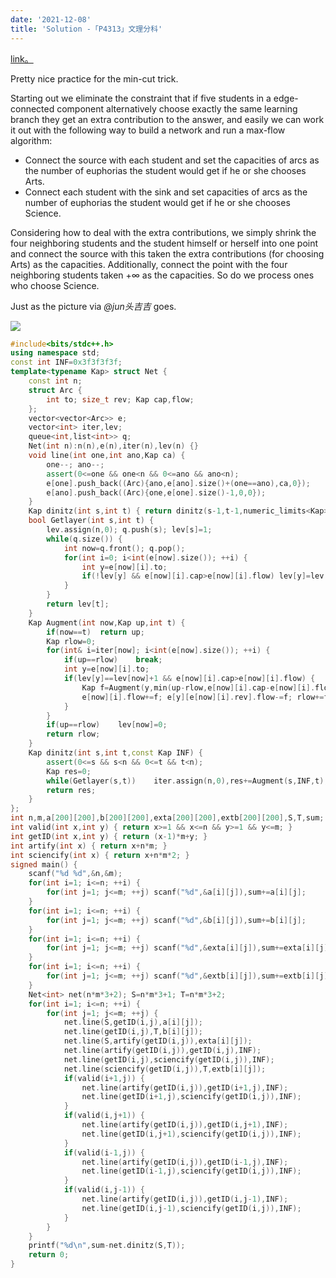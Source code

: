 ```yaml
---
date: '2021-12-08'
title: 'Solution -「P4313」文理分科'
---
```


[link。](https://www.luogu.com.cn/problem/P4313)

Pretty nice practice for the min-cut trick.

Starting out we eliminate the constraint that if five students in a edge-connected component alternatively choose exactly the same learning branch they get an extra contribution to the answer, and easily we can work it out with the following way to build a network and run a max-flow algorithm:

- Connect the source with each student and set the capacities of arcs as the number of euphorias the student would get if he or she chooses Arts. 
- Connect each student with the sink and set capacities of arcs as the number of euphorias the student would get if he or she chooses Science.

Considering how to deal with the extra contributions, we simply shrink the four neighboring students and the student himself or herself into one point and connect the source with this taken the extra contributions (for choosing Arts) as the capacities. Additionally, connect the point with the four neighboring students taken $+\infty$ as the capacities. So do we process ones who choose Science.

Just as the picture via *@jun头吉吉* goes.

![](https://cdn.luogu.com.cn/upload/image_hosting/d2c6o2gz.png)

```cpp
#include<bits/stdc++.h>
using namespace std;
const int INF=0x3f3f3f3f;
template<typename Kap> struct Net {
	const int n;
	struct Arc {
		int to; size_t rev; Kap cap,flow;
	};
	vector<vector<Arc>> e;
	vector<int> iter,lev;
	queue<int,list<int>> q;
	Net(int n):n(n),e(n),iter(n),lev(n) {}
	void line(int one,int ano,Kap ca) {
		one--; ano--;
		assert(0<=one && one<n && 0<=ano && ano<n);
		e[one].push_back((Arc){ano,e[ano].size()+(one==ano),ca,0});
		e[ano].push_back((Arc){one,e[one].size()-1,0,0});
	}
	Kap dinitz(int s,int t) { return dinitz(s-1,t-1,numeric_limits<Kap>::max()); }
	bool Getlayer(int s,int t) {
		lev.assign(n,0); q.push(s); lev[s]=1;
		while(q.size()) {
			int now=q.front(); q.pop();
			for(int i=0; i<int(e[now].size()); ++i) {
				int y=e[now][i].to;
				if(!lev[y] && e[now][i].cap>e[now][i].flow)	lev[y]=lev[now]+1,q.push(y);
			}
		}
		return lev[t];
	}
	Kap Augment(int now,Kap up,int t) {
		if(now==t)	return up;
		Kap rlow=0;
		for(int& i=iter[now]; i<int(e[now].size()); ++i) {
			if(up==rlow)	break;
			int y=e[now][i].to;
			if(lev[y]==lev[now]+1 && e[now][i].cap>e[now][i].flow) {
				Kap f=Augment(y,min(up-rlow,e[now][i].cap-e[now][i].flow),t);
				e[now][i].flow+=f; e[y][e[now][i].rev].flow-=f; rlow+=f;
			}
		}
		if(up==rlow)	lev[now]=0;
		return rlow;
	}
	Kap dinitz(int s,int t,const Kap INF) {
		assert(0<=s && s<n && 0<=t && t<n);
		Kap res=0;
		while(Getlayer(s,t))	iter.assign(n,0),res+=Augment(s,INF,t);
		return res;
	}
};
int n,m,a[200][200],b[200][200],exta[200][200],extb[200][200],S,T,sum;
int valid(int x,int y) { return x>=1 && x<=n && y>=1 && y<=m; }
int getID(int x,int y) { return (x-1)*m+y; }
int artify(int x) { return x+n*m; }
int sciencify(int x) { return x+n*m*2; }
signed main() {
	scanf("%d %d",&n,&m);
	for(int i=1; i<=n; ++i) {
		for(int j=1; j<=m; ++j)	scanf("%d",&a[i][j]),sum+=a[i][j];
	}
	for(int i=1; i<=n; ++i) {
		for(int j=1; j<=m; ++j)	scanf("%d",&b[i][j]),sum+=b[i][j];
	}
	for(int i=1; i<=n; ++i) {
		for(int j=1; j<=m; ++j)	scanf("%d",&exta[i][j]),sum+=exta[i][j];
	}
	for(int i=1; i<=n; ++i) {
		for(int j=1; j<=m; ++j)	scanf("%d",&extb[i][j]),sum+=extb[i][j];
	}
	Net<int> net(n*m*3+2); S=n*m*3+1; T=n*m*3+2;
	for(int i=1; i<=n; ++i) {
		for(int j=1; j<=m; ++j) {
			net.line(S,getID(i,j),a[i][j]);
			net.line(getID(i,j),T,b[i][j]);
			net.line(S,artify(getID(i,j)),exta[i][j]);
			net.line(artify(getID(i,j)),getID(i,j),INF);
			net.line(getID(i,j),sciencify(getID(i,j)),INF);
			net.line(sciencify(getID(i,j)),T,extb[i][j]);
			if(valid(i+1,j)) {
				net.line(artify(getID(i,j)),getID(i+1,j),INF);
				net.line(getID(i+1,j),sciencify(getID(i,j)),INF);
			}
			if(valid(i,j+1)) {
				net.line(artify(getID(i,j)),getID(i,j+1),INF);
				net.line(getID(i,j+1),sciencify(getID(i,j)),INF);
			}
			if(valid(i-1,j)) {
				net.line(artify(getID(i,j)),getID(i-1,j),INF);
				net.line(getID(i-1,j),sciencify(getID(i,j)),INF);
			}
			if(valid(i,j-1)) {
				net.line(artify(getID(i,j)),getID(i,j-1),INF);
				net.line(getID(i,j-1),sciencify(getID(i,j)),INF);
			}
		}
	}
	printf("%d\n",sum-net.dinitz(S,T));
	return 0;
}
```